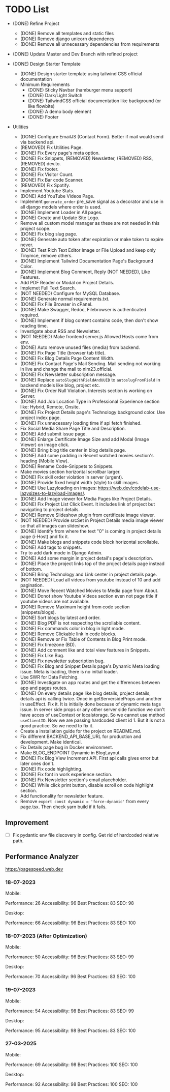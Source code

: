 # TODO List

- (DONE) Refine Project

  - (DONE) Remove all templates and static files
  - (DONE) Remove django unicorn dependency
  - (DONE) Remove all unnecessary dependencies from requirements

- (DONE) Update Master and Dev Branch with refined project

- (DONE) Design Starter Template

  - (DONE) Design starter template using tailwind CSS official documentation
  - Minimum Requirements
    - (DONE) Sticky Navbar (hamburger menu support)
    - (DONE) Dark/Light Switch
    - (DONE) TailwindCSS official documentation like background (or like flowbite)
    - (DONE) A demo body element
    - (DONE) Footer

- Utilities

  - (DONE) Configure EmailJS (Contact Form). Better if mail would send via backend api.
  - (REMOVED) Fix Utilities Page.
  - (DONE) Fix Every page's meta option.
  - (DONE) Fix Snippets, (REMOVED) Newsletter, (REMOVED) RSS, (REMOVED) dev.to.
  - (DONE) Fix footer.
  - (DONE) Fix Visitor Count.
  - (DONE) Fix Bar code Scanner.
  - (REMOVED) Fix Spotify.
  - Implement Youtube Stats.
  - (DONE) Add YouTube Videos Page.
  - Implement `generate_order` pre_save signal as a decorator and use in all django models where order is used.
  - (DONE) Implement Loader in All pages.
  - (DONE) Create and Update Site Logo.
  - Remove all custom model manager as these are not needed in this project scope.
  - (DONE) Fix blog slug page.
  - (DONE) Generate auto token after expiration or make token to expire never.
  - (DONE) Test Rich Text Editor Image or File Upload and keep only Tinymce, remove others.
  - (DONE) Implement Tailwind Documentation Page's Background Color.
  - (DONE) Implement Blog Comment, Reply (NOT NEEDED), Like Features.
  - Add PDF Reader or Modal on Project Details.
  - Implemet Full Text Search.
  - (NOT NEEDED) Configure for MySQL Database.
  - (DONE) Generate normal requirements.txt.
  - (DONE) Fix File Browser in cPanel.
  - (DONE) Make Swagger, Redoc, Filebrowser is authenticated required.
  - (DONE) Implement if blog content contains code, then don't show reading time.
  - Investigate about RSS and Newsletter.
  - (NOT NEEDED) Make frontend server.js Allowed Hosts come from env.
  - (DONE) Auto remove unused files (media) from backend.
  - (DONE) Fix Page Title (browser tab title).
  - (DONE) Fix Blog Details Page Content Width.
  - (DONE) Fix Contact Page's Mail Sending. Mail sending not working in live and change the mail to nim23.official.
  - (DONE) FIx Newsletter subscription message.
  - (DONE) Replace `autoSlugWithFieldAndUUID` to `autoslugFromField` in backend models like blog, project etc.
  - (DONE) Fix Order Null Violation. Interests section is working on Server.
  - (DONE) Add Job Location Type in Professional Experience section like: Hybrid, Remote, Onsite.
  - (DONE) Fix Project Details page's Technology background color. Use project index page.
  - (DONE) Fix unnecessary loading time if api fetch finished.
  - Fix Social Media Share Page Title and Description.
  - (DONE) Add submit issue page.
  - (DONE) Enlarge Certificate Image Size and add Modal (Image Viewer) on image click.
  - (DONE) Bring blog title center in blog details page.
  - (DONE) Add some padding in Recent watched movies section's heading (Mobile View).
  - (DONE) Rename Code-Snippets to Snippets.
  - Make movies section horizontal scrollbar larger.
  - (DONE) Fix skill order violation in server (urgent).
  - (DONE) Provide fixed height width (style) to skill images.
  - (DONE) Use Lazyloading on images: <https://web.dev/codelab-use-lazysizes-to-lazyload-images/>.
  - (DONE) Add Image viewer for Media Pages like Project Details.
  - (DONE) Fix Project List Click Event. It includes link of project but navigating to project details.
  - (DONE) Remove Slideshow plugin from certificate image viewer.
  - (NOT NEEDED) Provide srcSet in Project Details media image viewer so that all images can slideshow.
  - (DONE) Identify from where the text "0" is coming in project details page (i-Host) and fix it.
  - (DONE) Make blogs and snippets code block horizontal scrollable.
  - (DONE) Add tags to snippets.
  - Try to add dark mode in Django Admin.
  - (DONE) Add some margin in project detail's page's description.
  - (DONE) Place the project links top of the project details page instead of bottom.
  - (DONE) Bring Technology and Link center in project details page.
  - (NOT NEEDED) Load all videos from youtube instead of 10 and add pagination.
  - (DONE) Move Recent Watched Movies to Media page from About.
  - (DONE) Donot show Youtube Videos section even not page title if youtube videos are not available.
  - (DONE) Remove Maximum height from code section (snippets/blogs).
  - (DONE) Sort blogs by latest and order.
  - (DONE) Blog PDF is not respecting the scrollable content.
  - (DONE) Fix commands color in blog in light mode.
  - (DONE) Remove Clickable link in code blocks.
  - (DONE) Remove or Fix Table of Contents in Blog Print mode.
  - (DONE) Fix timezone (BD).
  - (DONE) Add comment like and total view features in Snippets.
  - (DONE) Fix Like Bug.
  - (DONE) Fix newsletter subscription bug.
  - (DONE) Fix Blog and Snippet Details page's Dynamic Meta loading issue. Meta is loading, there is no initial loader.
  - Use SWR for Data Fetching.
  - (DONE) Investigate on app routes and get the differences between app and pages routes.
  - (DONE) On every details page like blog details, project details, details api is calling twice. Once in getServersideProps and another in useEffect. Fix it. It is initially done because of dynamic meta tags issue. In server side props or any other server side function we don't have acces of useContext or localstorage. So we cannot use method `useClientID`. Now we are passing hardcoded client id 1. But it is not a good practice. So we need to fix it.
  - Create a installation guide for the project on README.md.
  - Fix different BACKEND_API_BASE_URL for production and development. Make identical.
  - Fix Details page bug in Docker environment.
  - Make BLOG_ENDPOINT Dynamic in BlogLayout.
  - (DONE) Fix Blog View Increment API. First api calls gives error but later ones don't.
  - (DONE) Fix code highlighting.
  - (DONE) Fix font in work experience section.
  - (DONE) Fix Newsletter section's email placeholder.
  - (DONE) While click print button, disable scroll on code highlight section.
  - Add functionality for newsletter feature.
  - Remove `export const dynamic = 'force-dynamic'` from every page.tsx. Then check yarn build if it fails.


## Improvement

- [ ] Fix pydantic env file discovery in config. Get rid of hardcoded relative path.

## Performance Analyzer

<https://pagespeed.web.dev>

### 18-07-2023

Mobile:

Performance: 26
Accessibility: 96
Best Practices: 83
SEO: 98

Desktop:

Performance: 66
Accessibility: 96
Best Practices: 83
SEO: 100

### 18-07-2023 (After Optimization)

Mobile:

Performance: 50
Accessibility: 96
Best Practices: 83
SEO: 99

Desktop:

Performance: 70
Accessibility: 96
Best Practices: 83
SEO: 100

### 19-07-2023

Mobile:

Performance: 54
Accessibility: 98
Best Practices: 83
SEO: 99

Desktop:

Performance: 95
Accessibility: 98
Best Practices: 83
SEO: 100

### 27-03-2025

Mobile:

Performance: 69
Accessibility: 98
Best Practices: 100
SEO: 100

Desktop:

Performance: 92
Accessibility: 98
Best Practices: 100
SEO: 100
